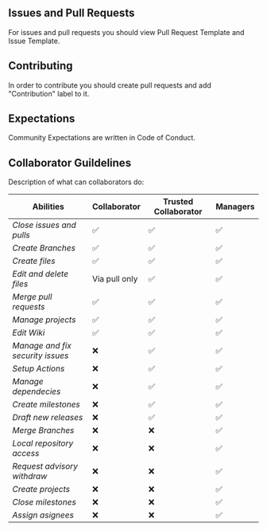 ## Issues and Pull Requests
For issues and pull requests you 
should view Pull Request Template
and Issue Template.

## Contributing
In order to contribute you should
create pull requests and add
"Contribution" label to it.

## Expectations
Community Expectations are written
in Code of Conduct.

## Collaborator Guildelines
Description of what can collaborators do:

| Abilities | Collaborator | Trusted Collaborator | Managers |
| --- | --- | --- | --- |
| *Close issues and pulls* | :white_check_mark: | :white_check_mark: | :white_check_mark: |
| *Create Branches* | :white_check_mark: | :white_check_mark: | :white_check_mark: |
| *Create files* | :white_check_mark: | :white_check_mark: | :white_check_mark: |
| *Edit and delete files* | Via pull only | :white_check_mark: | :white_check_mark: |
| *Merge pull requests* | :white_check_mark: | :white_check_mark: | :white_check_mark: |
| *Manage projects* |  :white_check_mark: | :white_check_mark: | :white_check_mark: |
| *Edit Wiki* | :white_check_mark: | :white_check_mark: | :white_check_mark: |
| *Manage and fix security issues* | :x: | :white_check_mark: | :white_check_mark: |
| *Setup Actions* | :x: | :white_check_mark: | :white_check_mark: |
| *Manage dependecies*  | :x: | :white_check_mark: | :white_check_mark: |
| *Create milestones* | :x: | :white_check_mark: | :white_check_mark: |
| *Draft new releases*  | :x: | :white_check_mark: | :white_check_mark: |
| *Merge Branches* | :x: | :x: | :white_check_mark: |
| *Local repository access*  | :x: | :x: | :white_check_mark: |
| *Request advisory withdraw* | :x: | :x: | :white_check_mark: |
| *Create projects* | :x: | :x: | :white_check_mark: |
| *Close milestones* | :x: | :x: | :white_check_mark: |
| *Assign asignees* | :x: | :x: | :white_check_mark: |
